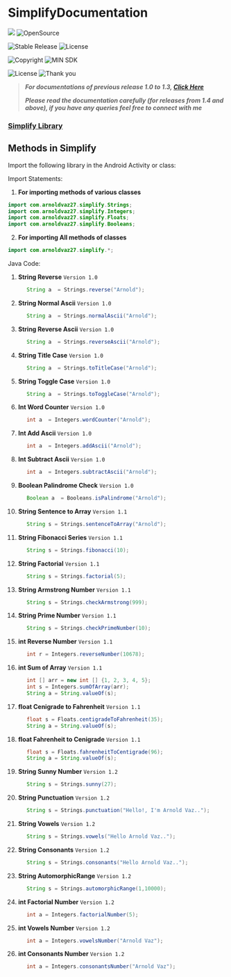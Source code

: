 # SimplifyDocumentation


[![](https://jitpack.io/v/arnoldvaz27/Simplify.svg)](https://jitpack.io/#arnoldvaz27/Simplify)
![OpenSource](https://img.shields.io/badge/Open%20Source-All%20pull%20requests%20will%20be%20verified%20and%20accepted-blue)

![Stable Release](https://img.shields.io/badge/status-stable%20release-red)
![License](https://img.shields.io/badge/License-MIT-purple)

![Copyright](https://img.shields.io/badge/Copyright%202021-Arnold%20Alwyn%20Vaz-blue)
![MIN SDK](https://img.shields.io/badge/Andriod%20SDK-API%2021-yellow)

![License](https://img.shields.io/badge/Documentation%20For%20-Release%201.4%20and%20above-pink)
![Thank you](https://img.shields.io/badge/Arnold%20Vaz-Thank%20you%20for%20visiting%20this%20open%20source%20library-red)

> ***For documentations of previous release 1.0 to 1.3, [Click Here](https://vazarnold27.medium.com/simplify-android-library-d0bcbe15dfbe)***
>
> ***Please read the documentation carefully (for releases from 1.4 and above), if you have any queries feel free to connect with me***

### **[Simplify Library](https://arnoldvaz27.github.io/Simplify/)**
## Methods in Simplify

Import the following library in the Android Activity or class:

Import Statements:
 1) **For importing methods of various classes**
```Java
import com.arnoldvaz27.simplify.Strings;
import com.arnoldvaz27.simplify.Integers;
import com.arnoldvaz27.simplify.Floats;
import com.arnoldvaz27.simplify.Booleans;
```

2) **For importing All methods of classes**
```Java
import com.arnoldvaz27.simplify.*;
```

Java Code:
1) **String Reverse** ```Version 1.0``` 
  ```Java
        String a  = Strings.reverse("Arnold");
 ```
 
 
2) **String Normal Ascii**  ```Version 1.0```
  ```Java
        String a  = Strings.normalAscii("Arnold");
 ```
 
3) **String Reverse Ascii** ```Version 1.0```
  ```Java
        String a  = Strings.reverseAscii("Arnold");
 ```
 
4) **String Title Case** ```Version 1.0```
  ```Java
        String a  = Strings.toTitleCase("Arnold");
 ```
 
5) **String Toggle Case** ```Version 1.0```
  ```Java
        String a  = Strings.toToggleCase("Arnold");
 ```
 
6) **Int Word Counter** ```Version 1.0```
  ```Java
        int a  = Integers.wordCounter("Arnold");
 ```
 
7) **Int Add Ascii** ```Version 1.0```
  ```Java
        int a  = Integers.addAscii("Arnold");
 ```
 
8) **Int Subtract Ascii** ```Version 1.0```
  ```Java
        int a  = Integers.subtractAscii("Arnold");
 ```
 
9) **Boolean Palindrome Check** ```Version 1.0```
  ```Java
        Boolean a  = Booleans.isPalindrome("Arnold");
 ```
 
10) **String Sentence to Array** ```Version 1.1```
  ```Java
        String s = Strings.sentenceToArray("Arnold");
 ```
  
11) **String Fibonacci Series** ```Version 1.1```
  ```Java
        String s = Strings.fibonacci(10);
 ```
  
12) **String Factorial** ```Version 1.1```
  ```Java
        String s = Strings.factorial(5);
 ```
 
13) **String Armstrong Number** ```Version 1.1```
  ```Java
        String s = Strings.checkArmstrong(999);
 ```
 
14) **String Prime Number** ```Version 1.1```
  ```Java
        String s = Strings.checkPrimeNumber(10);
 ```
  
15) **int Reverse Number** ```Version 1.1```
  ```Java
        int r = Integers.reverseNumber(10678);
 ```
  
16) **int Sum of Array** ```Version 1.1```
  ```Java
        int [] arr = new int [] {1, 2, 3, 4, 5};
        int s = Integers.sumOfArray(arr);
        String a = String.valueOf(s);
 ```
   
17) **float Cenigrade to Fahrenheit** ```Version 1.1```
  ```Java
        float s = Floats.centigradeToFahrenheit(35);
        String a = String.valueOf(s);
 ```
   
18) **float Fahrenheit to Cenigrade** ```Version 1.1```
  ```Java
        float s = Floats.fahrenheitToCentigrade(96);
        String a = String.valueOf(s);
 ```
 
19) **String Sunny Number** ```Version 1.2```
  ```Java
        String s = Strings.sunny(27);
 ```
 
20) **String Punctuation** ```Version 1.2```
  ```Java
        String s = Strings.punctuation("Hello!, I'm Arnold Vaz..");
 ```
 
21) **String Vowels** ```Version 1.2```
  ```Java
        String s = Strings.vowels("Hello Arnold Vaz..");
 ```
 
22) **String Consonants** ```Version 1.2```
  ```Java
        String s = Strings.consonants("Hello Arnold Vaz..");
 ```
 
23) **String AutomorphicRange** ```Version 1.2```
  ```Java
        String s = Strings.automorphicRange(1,10000);
 ``` 
   
24) **int Factorial Number** ```Version 1.2```
  ```Java
        int a = Integers.factorialNumber(5);
 ``` 

   
25) **int Vowels Number** ```Version 1.2```
  ```Java
        int a = Integers.vowelsNumber("Arnold Vaz");
 ```
    
26) **int Consonants Number** ```Version 1.2```
  ```Java
        int a = Integers.consonantsNumber("Arnold Vaz");
 ```
